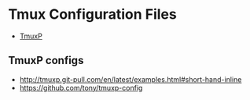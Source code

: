 # Tmux Configuration Files

- [TmuxP](https://github.com/tmux-python/tmuxp)

## TmuxP configs

- http://tmuxp.git-pull.com/en/latest/examples.html#short-hand-inline
- https://github.com/tony/tmuxp-config
